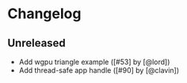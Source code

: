 # Changelog

## Unreleased

- Add wgpu triangle example ([#53] by [@lord])
- Add thread-safe app handle ([#90] by [@clavin])
